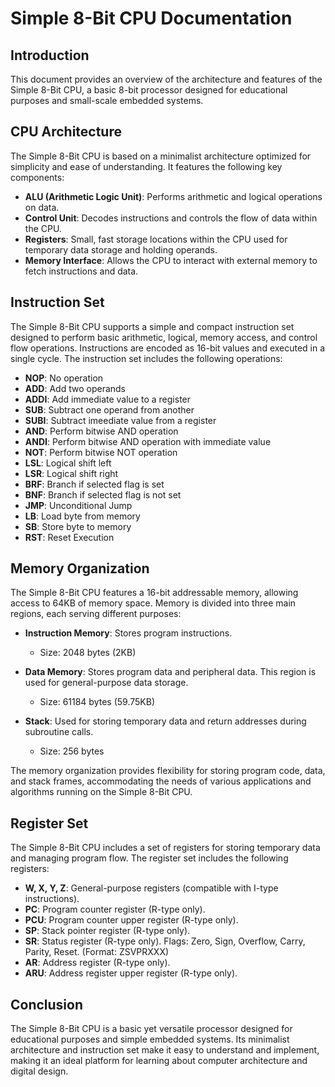 # Simple 8-Bit CPU Documentation

## Introduction
This document provides an overview of the architecture and features of the Simple 8-Bit CPU, a basic 8-bit processor designed for educational purposes and small-scale embedded systems.

## CPU Architecture
The Simple 8-Bit CPU is based on a minimalist architecture optimized for simplicity and ease of understanding. It features the following key components:

- **ALU (Arithmetic Logic Unit)**: Performs arithmetic and logical operations on data.
- **Control Unit**: Decodes instructions and controls the flow of data within the CPU.
- **Registers**: Small, fast storage locations within the CPU used for temporary data storage and holding operands.
- **Memory Interface**: Allows the CPU to interact with external memory to fetch instructions and data.

## Instruction Set
The Simple 8-Bit CPU supports a simple and compact instruction set designed to perform basic arithmetic, logical, memory access, and control flow operations. Instructions are encoded as 16-bit values and executed in a single cycle. The instruction set includes the following operations:

- **NOP**: No operation
- **ADD**: Add two operands
- **ADDI**: Add immediate value to a register
- **SUB**: Subtract one operand from another
- **SUBI**: Subtract imeediate value from a register
- **AND**: Perform bitwise AND operation
- **ANDI**: Perform bitwise AND operation with immediate value
- **NOT**: Perform bitwise NOT operation
- **LSL**: Logical shift left
- **LSR**: Logical shift right
- **BRF**: Branch if selected flag is set
- **BNF**: Branch if selected flag is not set
- **JMP**: Unconditional Jump
- **LB**: Load byte from memory
- **SB**: Store byte to memory
- **RST**: Reset Execution

## Memory Organization
The Simple 8-Bit CPU features a 16-bit addressable memory, allowing access to 64KB of memory space. Memory is divided into three main regions, each serving different purposes:

- **Instruction Memory**: Stores program instructions.
  - Size: 2048 bytes (2KB)

- **Data Memory**: Stores program data and peripheral data. This region is used for general-purpose data storage.
  - Size: 61184 bytes (59.75KB)

- **Stack**: Used for storing temporary data and return addresses during subroutine calls.
  - Size: 256 bytes

The memory organization provides flexibility for storing program code, data, and stack frames, accommodating the needs of various applications and algorithms running on the Simple 8-Bit CPU.

## Register Set
The Simple 8-Bit CPU includes a set of registers for storing temporary data and managing program flow. The register set includes the following registers:

- **W, X, Y, Z**: General-purpose registers (compatible with I-type instructions).
- **PC**: Program counter register (R-type only).
- **PCU**: Program counter upper register (R-type only).
- **SP**: Stack pointer register (R-type only).
- **SR**: Status register (R-type only). Flags: Zero, Sign, Overflow, Carry, Parity, Reset. (Format: ZSVPRXXX)
- **AR**: Address register (R-type only).
- **ARU**: Address register upper register (R-type only).

## Conclusion
The Simple 8-Bit CPU is a basic yet versatile processor designed for educational purposes and simple embedded systems. Its minimalist architecture and instruction set make it easy to understand and implement, making it an ideal platform for learning about computer architecture and digital design.
